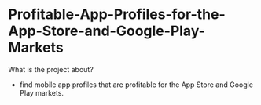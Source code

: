 # Profitable-App-Profiles-for-the-App-Store-and-Google-Play-Markets
What is the project about?
* find mobile app profiles that are profitable for the App Store and Google Play markets. 
